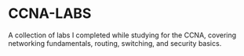 # CCNA-LABS
A collection of labs I completed while studying for the CCNA, covering networking fundamentals, routing, switching, and security basics.

